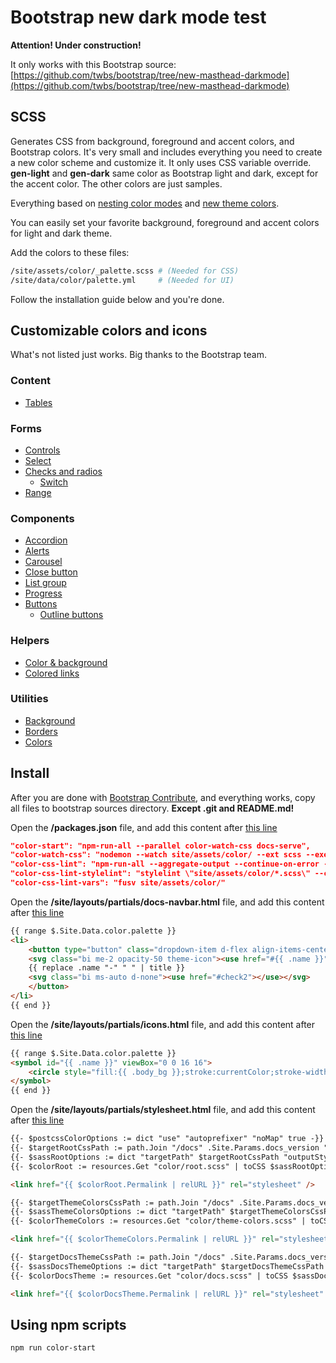
# Bootstrap new dark mode test

**Attention! Under construction!**

It only works with this Bootstrap source: [https://github.com/twbs/bootstrap/tree/new-masthead-darkmode](https://github.com/twbs/bootstrap/tree/new-masthead-darkmode)

## SCSS

Generates CSS from background, foreground and accent colors, and Bootstrap colors. It's very small and includes everything you need to create a new color scheme and customize it. It only uses CSS variable override. **gen-light** and **gen-dark** same color as Bootstrap light and dark, except for the accent color. The other colors are just samples.

Everything based on [nesting color modes](https://bootstrap.czirok.net/docs/5.2/customize/color/#nesting-color-modes) and [new theme colors](https://bootstrap.czirok.net/docs/5.2/customize/color/#new-theme-colors).

You can easily set your favorite background, foreground and accent colors for light and dark theme.

Add the colors to these files:

```bash
/site/assets/color/_palette.scss # (Needed for CSS)
/site/data/color/palette.yml     # (Needed for UI)
```

Follow the installation guide below and you're done.

## Customizable colors and icons

What's not listed just works. Big thanks to the Bootstrap team.

### Content

- [Tables](https://bootstrap.czirok.net/docs/5.2/content/tables/)

### Forms

- [Controls](https://bootstrap.czirok.net/docs/5.2/forms/form-control/)
- [Select](https://bootstrap.czirok.net/docs/5.2/forms/select/#default)
- [Checks and radios](https://bootstrap.czirok.net/docs/5.2/forms/checks-radios/#checks)
  - [Switch](https://bootstrap.czirok.net/docs/5.2/forms/checks-radios/#switches)
- [Range](https://bootstrap.czirok.net/docs/5.2/forms/range/)

### Components

- [Accordion](https://bootstrap.czirok.net/docs/5.2/components/accordion/)
- [Alerts](https://bootstrap.czirok.net/docs/5.2/components/alerts/)
- [Carousel](https://bootstrap.czirok.net/docs/5.2/components/carousel/)
- [Close button](https://bootstrap.czirok.net/docs/5.2/components/close-button/)
- [List group](https://bootstrap.czirok.net/docs/5.2/components/list-group/)
- [Progress](https://bootstrap.czirok.net/docs/5.2/components/progress/)
- [Buttons](https://bootstrap.czirok.net/docs/5.2/components/buttons/)
  - [Outline buttons](https://bootstrap.czirok.net/docs/5.2/components/buttons/)

### Helpers

- [Color & background](https://bootstrap.czirok.net/docs/5.2/helpers/color-background/)
- [Colored links](https://bootstrap.czirok.net/docs/5.2/helpers/colored-links/)

### Utilities

- [Background](https://bootstrap.czirok.net/docs/5.2/utilities/background/)
- [Borders](https://bootstrap.czirok.net/docs/5.2/utilities/borders/)
- [Colors](https://bootstrap.czirok.net/docs/5.2/utilities/colors/)

## Install

After you are done with [Bootstrap Contribute](https://getbootstrap.com/docs/5.2/getting-started/contribute/), and everything works, copy all files to bootstrap sources directory. **Except .git and README.md!**

Open the **/packages.json** file, and add this content after [this line](https://github.com/twbs/bootstrap/blob/new-masthead-darkmode/package.json#L101)


```json
"color-start": "npm-run-all --parallel color-watch-css docs-serve",
"color-watch-css": "nodemon --watch site/assets/color/ --ext scss --exec \"npm run color-css-lint\"",
"color-css-lint": "npm-run-all --aggregate-output --continue-on-error --parallel color-css-lint-*",
"color-css-lint-stylelint": "stylelint \"site/assets/color/*.scss\" --cache --cache-location .cache/.stylelintcache --rd -i site/assest/color-themes/*",
"color-css-lint-vars": "fusv site/assets/color/"
```

Open the **/site/layouts/partials/docs-navbar.html** file, and add this content after [this line](https://github.com/twbs/bootstrap/blob/new-masthead-darkmode/site/layouts/partials/docs-navbar.html#L118)

```html
{{ range $.Site.Data.color.palette }}
<li>
    <button type="button" class="dropdown-item d-flex align-items-center active" data-bs-theme-value="{{ .name }}">
    <svg class="bi me-2 opacity-50 theme-icon"><use href="#{{ .name }}"></use></svg>
    {{ replace .name "-" " " | title }}
    <svg class="bi ms-auto d-none"><use href="#check2"></use></svg>
    </button>
</li>
{{ end }}
```

Open the **/site/layouts/partials/icons.html** file, and add this content after [this line](https://github.com/twbs/bootstrap/blob/new-masthead-darkmode/site/layouts/partials/icons.html#L81)

```html
{{ range $.Site.Data.color.palette }}
<symbol id="{{ .name }}" viewBox="0 0 16 16">
    <circle style="fill:{{ .body_bg }};stroke:currentColor;stroke-width:1;stroke-miterlimit:4;stroke-dasharray:none;stroke-opacity:1" cx="8" cy="8" r="7.5" />
</symbol>
{{ end }}
```

Open the **/site/layouts/partials/stylesheet.html** file, and add this content after [this line](https://github.com/twbs/bootstrap/blob/new-masthead-darkmode/site/layouts/partials/stylesheet.html#L27)

```html
{{- $postcssColorOptions := dict "use" "autoprefixer" "noMap" true -}}
{{- $targetRootCssPath := path.Join "/docs" .Site.Params.docs_version "assets/color/color.root.css" -}}
{{- $sassRootOptions := dict "targetPath" $targetRootCssPath "outputStyle" "expanded" "precision" 6 -}}
{{- $colorRoot := resources.Get "color/root.scss" | toCSS $sassRootOptions | postCSS $postcssColorOptions }}

<link href="{{ $colorRoot.Permalink | relURL }}" rel="stylesheet" />

{{- $targetThemeColorsCssPath := path.Join "/docs" .Site.Params.docs_version "assets/color/color.theme-colors.css" -}}
{{- $sassThemeColorsOptions := dict "targetPath" $targetThemeColorsCssPath "outputStyle" "expanded" "precision" 6 -}}
{{- $colorThemeColors := resources.Get "color/theme-colors.scss" | toCSS $sassThemeColorsOptions | postCSS $postcssColorOptions }}

<link href="{{ $colorThemeColors.Permalink | relURL }}" rel="stylesheet" />

{{- $targetDocsThemeCssPath := path.Join "/docs" .Site.Params.docs_version "assets/color/color.docs.css" -}}
{{- $sassDocsThemeOptions := dict "targetPath" $targetDocsThemeCssPath "outputStyle" "expanded" "precision" 6 -}}
{{- $colorDocsTheme := resources.Get "color/docs.scss" | toCSS $sassDocsThemeOptions | postCSS $postcssColorOptions }}

<link href="{{ $colorDocsTheme.Permalink | relURL }}" rel="stylesheet" />
```

## Using npm scripts

```bash
npm run color-start
```
